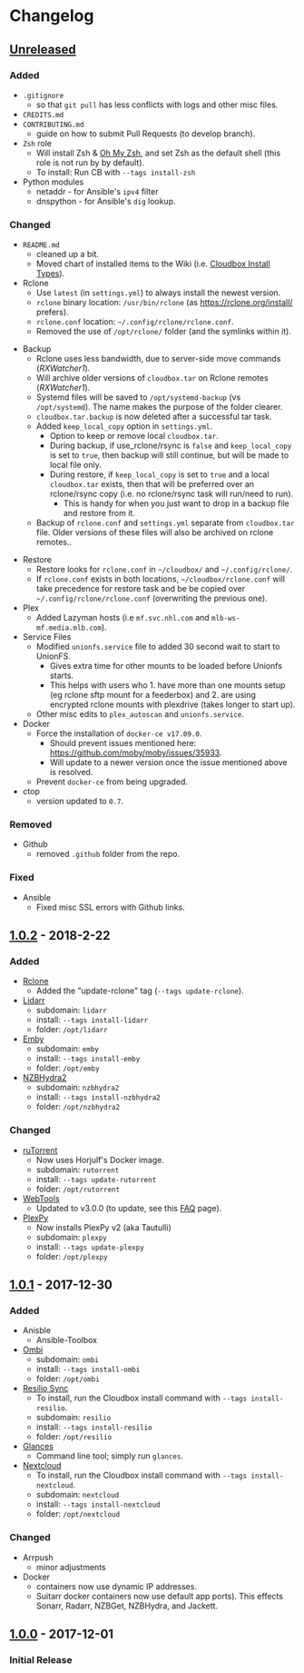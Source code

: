 <!---

All notable changes to this project will be documented in this file.

The format is based on [Keep a Changelog](http://keepachangelog.com/en/1.0.0/)
and this project adheres to [Semantic Versioning](http://semver.org/spec/v2.0.0.html).

Changelog Format:

## [Unreleased]

## [X.X.X] - YEAR-MM-DD

### Added
- entry.

### Changed
- entry.

### Removed
- entry.

### Fixed
- entry.


[X.X.X]: https://github.com/Cloudbox/Cloudbox/compare/vX.X.X-1...vX.X.X
-->

# Changelog

## [Unreleased]
### Added
- `.gitignore`
  * so that `git pull` has less conflicts with logs and other misc files.
- `CREDITS.md`
- `CONTRIBUTING.md`
  * guide on how to submit Pull Requests (to develop branch).
- `Zsh` role
  * Will install Zsh & [Oh My Zsh](http://ohmyz.sh), and set Zsh as the default shell (this role is not run by by default).
  * To install: Run CB with `--tags install-zsh`
- Python modules
  * netaddr - for Ansible's `ipv4` filter
  * dnspython - for Ansible's `dig` lookup.


### Changed
- `README.md`
  * cleaned up a bit.
  * Moved chart of installed items to the Wiki (i.e. [Cloudbox Install Types](https://github.com/Cloudbox/Cloudbox/wiki/Basics%3A-Cloudbox-Install-Types)).
- Rclone
   - Use `latest` (in `settings.yml`) to always install the newest version.
   - `rclone` binary location: `/usr/bin/rclone` (as https://rclone.org/install/ prefers).
   - `rclone.conf` location: `~/.config/rclone/rclone.conf`.
   - Removed the use of `/opt/rclone/` folder (and the symlinks within it).
* Backup
  - Rclone uses less bandwidth, due to server-side move commands (_RXWatcher1_).
  - Will archive older versions of `cloudbox.tar` on Rclone remotes (_RXWatcher1_).
  - Systemd files will be saved to `/opt/systemd-backup` (vs `/opt/systemd`). The name makes the purpose of the folder clearer.
  - `cloudbox.tar.backup` is now deleted after a successful tar task.
   - Added `keep_local_copy` option in `settings.yml`.
      - Option to keep or remove local `cloudbox.tar`.
      - During backup, if use_rclone/rsync is `false` and `keep_local_copy` is set to `true`, then backup will still continue, but will be made to local file only.
      - During restore, if `keep_local_copy` is set to `true` and a local `cloudbox.tar` exists, then that will be preferred over an rclone/rsync copy (i.e. no rclone/rsync task will run/need to run).
         - This is handy for when you just want to drop in a backup file and restore from it.
   - Backup of `rclone.conf` and `settings.yml` separate from `cloudbox.tar` file. Older versions of these files will also be archived on rclone remotes..
- Restore
  - Restore looks for `rclone.conf` in `~/cloudbox/` and `~/.config/rclone/`.
  - If `rclone.conf` exists in both locations, `~/cloudbox/rclone.conf` will take precedence for restore task and be be copied over `~/.config/rclone/rclone.conf` (overwriting the previous one).
 - Plex
   - Added Lazyman hosts (i.e `mf.svc.nhl.com` and `mlb-ws-mf.media.mlb.com`).
 - Service Files
   - Modified `unionfs.service` file to added 30 second wait to start to UnionFS.
     - Gives extra time for other mounts to be loaded before Unionfs starts.
     - This helps with users who 1. have more than one mounts setup (eg rclone sftp mount for a feederbox) and 2. are using encrypted rclone mounts with plexdrive (takes longer to start up).
   - Other misc edits to `plex_autoscan` and `unionfs.service`.
 - Docker
   - Force the installation of `docker-ce v17.09.0`.
     - Should prevent issues mentioned here: https://github.com/moby/moby/issues/35933.
     - Will update to a newer version once the issue mentioned above is resolved.
   - Prevent `docker-ce` from being upgraded.
 - ctop
   - version updated to `0.7`.

### Removed
- Github
  - removed `.github` folder from the repo.

### Fixed
- Ansible
  - Fixed misc SSL errors with Github links.


## [1.0.2] - 2018-2-22
### Added
- [Rclone](https://rclone.org/)
  * Added the "update-rclone" tag (`--tags update-rclone`).
- [Lidarr](http://lidarr.audio/)
  - subdomain: `lidarr`
  - install: `--tags install-lidarr`
  - folder: `/opt/lidarr`
- [Emby](https://emby.media/)
  - subdomain: `emby`
  - install: `--tags install-emby`
  - folder: `/opt/emby`
- [NZBHydra2](https://github.com/theotherp/nzbhydra)
  - subdomain: `nzbhydra2`
  - install: `--tags install-nzbhydra2`
  - folder: `/opt/nzbhydra2`

### Changed
- [ruTorrent](https://github.com/horjulf/docker-rutorrent-autodl)
  - Now uses Horjulf's Docker image.
  - subdomain: `rutorrent`
  - install: `--tags update-rutorrent`
  - folder: `/opt/rutorrent`
- [WebTools](https://github.com/ukdtom/WebTools.bundle)
  * Updated to v3.0.0 (to update, see this [FAQ](https://github.com/Cloudbox/Cloudbox/wiki/FAQ#update-webtools) page).
- [PlexPy](http://tautulli.com/)
  - Now installs PlexPy v2 (aka Tautulli)
  - subdomain: `plexpy`
  - install: `--tags update-plexpy`
  - folder: `/opt/plexpy`


## [1.0.1] - 2017-12-30
### Added
- Anisble
  - Ansible-Toolbox
- [Ombi](http://www.ombi.io/)
  - subdomain: `ombi`
  - install: `--tags install-ombi`
  - folder: `/opt/ombi`
- [Resilio Sync](https://www.resilio.com/)
  - To install, run the Cloudbox install command with `--tags install-resilio`.
  - subdomain: `resilio`
  - install: `--tags install-resilio`
  - folder: `/opt/resilio`
- [Glances](https://nicolargo.github.io/glances/)
  * Command line tool; simply run `glances`.
- [Nextcloud](https://nextcloud.com/)
  - To install, run the Cloudbox install command with `--tags install-nextcloud`.
  - subdomain: `nextcloud`
  - install: `--tags install-nextcloud`
  - folder: `/opt/nextcloud`

### Changed
- Arrpush
  - minor adjustments
- Docker
  - containers now use dynamic IP addresses.
  * Suitarr docker containers now use default app ports). This effects Sonarr, Radarr, NZBGet, NZBHydra, and Jackett.

## [1.0.0] - 2017-12-01
### Initial Release



[Unreleased]: https://github.com/Cloudbox/Cloudbox/compare/HEAD...develop
[1.0.2]: https://github.com/Cloudbox/Cloudbox/compare/v1.0.1...v1.0.2
[1.0.1]: https://github.com/Cloudbox/Cloudbox/compare/v1.0.0...v1.0.1
[1.0.0]: https://github.com/Cloudbox/Cloudbox/compare/9af69ab...v1.0.0
